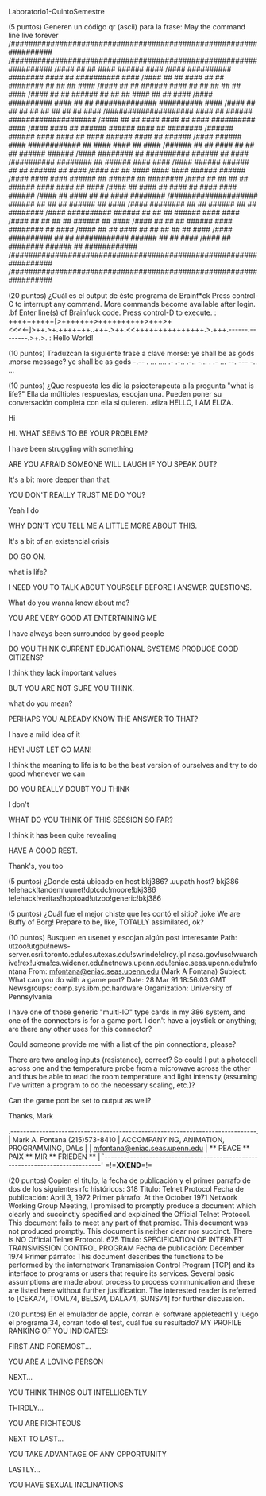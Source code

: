 Laboratorio1-QuintoSemestre

(5 puntos) Generen un código qr (ascii) para la frase:
May the command line live forever
/##################################################################
/##################################################################
/####              ##        ##      ####  ######              ####
/####  ##########  ########          ####      ##  ##########  ####
/####  ##      ##  ####  ##  ##    ########    ##  ##      ##  ####
/####  ##      ##  ######    ####    ##  ##    ##  ##      ##  ####
/####  ##      ##  ######        ##  ##  ##  ####  ##      ##  ####
/####  ##########  ####  ##  ##    ##############  ##########  ####
/####              ##  ##  ##  ##  ##  ##  ##  ##              ####
/####################    ####  ##  ######      ####################
/####    ##    ##  ####  ####            ##  ####  ##########  ####
/####            ####  ##  ######  ######      ####    ##  ########
/######  ######    ####  ####  ##  ####  ######  ####  ##    ######
/####  ######  ####  ############    ##  ####      ####  ##    ####
/######  ##  ##            ####    ##  ##      ##    ######  ######
/####          ########    ##  ##########  ######      ##      ####
/##########              ########      ##    ######      ####  ####
/####  ######    ######    ##          ##    ######  ##        ####
/####        ##        ##      ####    ####    ####  ######  ######
/####  ####    ####          ######  ##        ######  ##  ########
/####      ##      ##  ##  ##        ######  ####  ####    ##  ####
/####            ##    ####  ##  ####  ##      ####  ####    ######
/####        ##      ####    ##  ##      ####              ########
/####################  ######    ##  ##    ##  ######      ##  ####
/####              ########  ##  ##  ######    ##  ##      ########
/####  ##########  ######        ##  ##  ##    ######  ####    ####
/####  ##      ##  ##            ##  ######              ##    ####
/####  ##      ##  ##    ######        ####    ########    ##  ####
/####  ##      ##  ####          ##  ##    ##    ##      ##    ####
/####  ##########  ##  ##    ############  ######    ##    ##  ####
/####              ##    ########    ######      ##    ############
/##################################################################
/##################################################################




(20 puntos) ¿Cuál es el output de éste programa de Brainf*ck
Press control-C to interrupt any command.
More commands become available after login.
.bf
Enter line(s) of Brainfuck code. Press control-D to execute.
: ++++++++++[>+++++++>++++++++++>+++>+<<<<-]>++.>+.+++++++..+++.>++.<<+++++++++++++++.>.+++.------.--------.>+.>.
:
Hello World!




(10 puntos) Traduzcan la siguiente frase a clave morse:
ye shall be as gods
.morse
message? ye shall be as gods
-.-- .  ... .... .- .-.. .-..  -... .  .- ...  --. --- -.. ...




(10 puntos) ¿Que respuesta les dio la psicoterapeuta a la pregunta "what is life?"
Ella da múltiples respuestas, escojan una. Pueden poner su conversación completa con ella si quieren.
.eliza
HELLO, I AM ELIZA.

Hi

HI. WHAT SEEMS TO BE YOUR PROBLEM?

I have been struggling with something

ARE YOU AFRAID SOMEONE WILL LAUGH IF YOU SPEAK OUT?

It's a bit more deeper than that

YOU DON'T REALLY TRUST ME DO YOU?

Yeah I do

WHY DON'T YOU TELL ME A LITTLE MORE ABOUT THIS.

It's a bit of an existencial crisis

DO GO ON.

what is life?

I NEED YOU TO TALK ABOUT YOURSELF BEFORE I ANSWER QUESTIONS.

What do you wanna know about me?

YOU ARE VERY GOOD AT ENTERTAINING ME

I have always been surrounded by good people

DO YOU THINK CURRENT EDUCATIONAL SYSTEMS PRODUCE GOOD CITIZENS?

I think they lack important values

BUT YOU ARE NOT SURE YOU THINK.

what do you mean?

PERHAPS YOU ALREADY KNOW THE ANSWER TO THAT?

I have a mild idea of it

HEY! JUST LET GO MAN!

I think the meaning to life is to be the best version of ourselves and try to do good whenever we can

DO YOU REALLY DOUBT YOU THINK

I don't

WHAT DO YOU THINK OF THIS SESSION SO FAR?

I think it has been quite revealing

HAVE A GOOD REST.

Thank's, you too




(5 puntos) ¿Donde está ubicado en host bkj386?
.uupath
host? bkj386
telehack!tandem!uunet!dptcdc!moore!bkj386
telehack!veritas!hoptoad!utzoo!generic!bkj386




(5 puntos) ¿Cuál fue el mejor chiste que les contó el sitio?
.joke
We are Buffy of Borg! Prepare to be, like, TOTALLY assimilated, ok?




(10 puntos) Busquen en usenet y escojan algún post interesante
Path: utzoo!utgpu!news-server.csri.toronto.edu!cs.utexas.edu!swrinde!elroy.jpl.nasa.gov!usc!wuarchive!rex!ukma!cs.widener.edu!netnews.upenn.edu!eniac.seas.upenn.edu!mfontana
From: mfontana@eniac.seas.upenn.edu (Mark A Fontana)
Subject: What can you do with a game port?
Date: 28 Mar 91 18:56:03 GMT
Newsgroups: comp.sys.ibm.pc.hardware
Organization: University of Pennsylvania


I have one of those generic "multi-IO" type cards in my 386 system, and
one of the connectors is for a game port.  I don't have a joystick or
anything; are there any other uses for this connector?

Could someone provide me with a list of the pin connections, please?

There are two analog inputs (resistance), correct?  So could I put a
photocell across one and the temperature probe from a microwave across the
other and thus be able to read the room temperature and light intensity
(assuming I've written a program to do the necessary scaling, etc.)?

Can the game port be set to output as well?

Thanks,
Mark

.-----------------------------------------------------------------------------.
| Mark A. Fontana (215)573-8410 | ACCOMPANYING, ANIMATION, PROGRAMMING, DALs  |
| mfontana@eniac.seas.upenn.edu |   ** PEACE ** PAIX ** MIR ** FRIEDEN **     |
`-----------------------------------------------------------------------------'
=!=__XXEND__=!=




(20 puntos) Copien el titulo, la fecha de publicación y el primer parrafo de dos de los siguientes rfc históricos:
318
Titulo: Telnet Protocol
Fecha de publicación: April 3, 1972
Primer párrafo:
   At the October 1971 Network Working Group Meeting, I promised to
   promptly produce a document which clearly and succinctly specified
   and explained the Official Telnet Protocol.  This document fails to
   meet any part of that promise.  This document was not produced
   promptly.  This document is neither clear nor succinct.  There is NO
   Official Telnet Protocol.
675
Titulo: SPECIFICATION OF INTERNET TRANSMISSION CONTROL PROGRAM
Fecha de publicación: December 1974
Primer párrafo:
   This document describes the functions to be performed by the
   internetwork Transmission Control Program [TCP] and its interface to
   programs or users that require its services. Several basic
   assumptions are made about process to process communication and these
   are listed here without further justification. The interested reader
   is referred to [CEKA74, TOML74, BELS74, DALA74, SUNS74] for further
   discussion.




(20 puntos) En el emulador de apple, corran el software appleteach1 y luego el programa 34, corran todo el test, cuál fue su resultado?
MY PROFILE RANKING OF YOU INDICATES:                                   
                                        
FIRST AND FOREMOST...          
                                        
   YOU ARE A LOVING PERSON              
                                        
NEXT...                        
                                        
   YOU THINK THINGS OUT INTELLIGENTLY   
                                        
THIRDLY...                     

   YOU ARE RIGHTEOUS                                     

NEXT TO LAST...                

   YOU TAKE ADVANTAGE OF ANY OPPORTUNITY        

LASTLY...                      
                                        
   YOU HAVE SEXUAL INCLINATIONS

